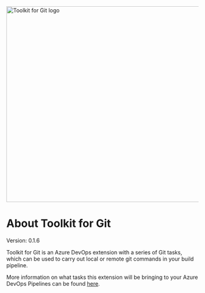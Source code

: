 <!-- markdownlint-disable -->
<img alt="Toolkit for Git logo" src="https://github.com/V-Network-Solutions/toolkit-for-git/blob/master/images/extension-icon.png?raw=true" width="512" height="512" />
<!-- markdownlint-restore -->

# About Toolkit for Git

Version: 0.1.6

Toolkit for Git is an Azure DevOps extension with a series of Git tasks, which can be used to carry out local or remote git commands in your build pipeline.

More information on what tasks this extension will be bringing to your Azure DevOps Pipelines can be found [here](https://github.com/devnetkc/wordpress-ssh-git-ci/wiki).
